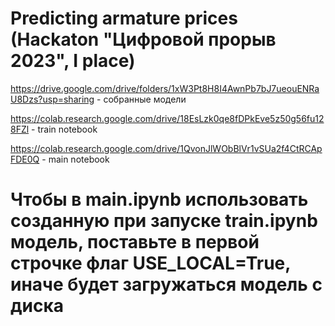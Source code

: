 # Predicting armature prices (Hackaton "Цифровой прорыв 2023", I place)

https://drive.google.com/drive/folders/1xW3Pt8H8I4AwnPb7bJ7ueouENRaU8Dzs?usp=sharing - собранные модели

https://colab.research.google.com/drive/18EsLzk0qe8fDPkEve5z50g56fu128FZl - train notebook

https://colab.research.google.com/drive/1QvonJlWObBlVr1vSUa2f4CtRCApFDE0Q - main notebook

# Чтобы в main.ipynb использовать созданную при запуске train.ipynb модель, поставьте в первой строчке флаг USE_LOCAL=True, иначе будет загружаться модель с диска
